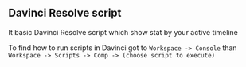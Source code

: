 ## Davinci Resolve script
It basic Davinci Resolve script which show stat by your active timeline  

To find how to run scripts in Davinci got to `Workspace -> Console` than `Workspace -> Scripts -> Comp -> (choose script to execute)`
